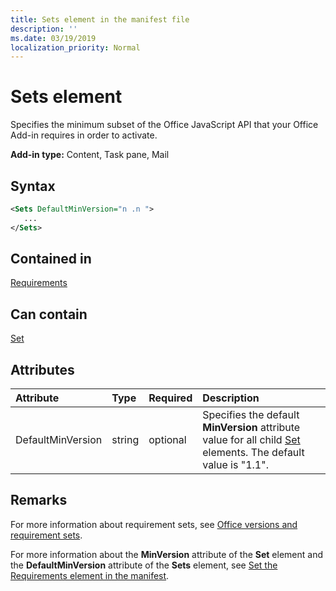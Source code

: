 ```yaml
---
title: Sets element in the manifest file
description: ''
ms.date: 03/19/2019
localization_priority: Normal
---
```


# Sets element

Specifies the minimum subset of the Office JavaScript API that your Office Add-in requires in order to activate.

**Add-in type:** Content, Task pane, Mail

## Syntax

```XML
<Sets DefaultMinVersion="n .n ">
   ...
</Sets>
```

## Contained in

[Requirements](requirements.md)

## Can contain

[Set](set.md)

## Attributes

|**Attribute**|**Type**|**Required**|**Description**|
|:-----|:-----|:-----|:-----|
|DefaultMinVersion|string|optional|Specifies the default  **MinVersion** attribute value for all child [Set](set.md) elements. The default value is "1.1".|

## Remarks

For more information about requirement sets, see [Office versions and requirement sets](/office/dev/add-ins/develop/office-versions-and-requirement-sets).

For more information about the  **MinVersion** attribute of the **Set** element and the **DefaultMinVersion** attribute of the **Sets** element, see [Set the Requirements element in the manifest](/office/dev/add-ins/develop/specify-office-hosts-and-api-requirements#set-the-requirements-element-in-the-manifest).

